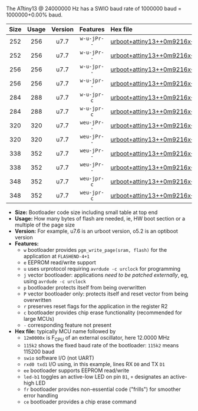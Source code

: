 The ATtiny13 @ 24000000 Hz has a SWIO baud rate of 1000000 baud = 1000000+0.00% baud.

|Size|Usage|Version|Features|Hex file|
|:-:|:-:|:-:|:-:|:--|
|252|256|u7.7|`w-u-jPr--`|[urboot+attiny13++0m9216x+++38k4_swio_rxb0_txb1_led+b2.hex](https://raw.githubusercontent.com/stefanrueger/urboot.hex/main/cores/microcore/attiny13/external_oscillator/fcpu++0m9216_Hz/br+++38k4_bps/urboot+attiny13++0m9216x+++38k4_swio_rxb0_txb1_led+b2.hex)|
|252|256|u7.7|`w-u-jPr--`|[urboot+attiny13++0m9216x+++38k4_swio_rxb1_txb0_led+b2.hex](https://raw.githubusercontent.com/stefanrueger/urboot.hex/main/cores/microcore/attiny13/external_oscillator/fcpu++0m9216_Hz/br+++38k4_bps/urboot+attiny13++0m9216x+++38k4_swio_rxb1_txb0_led+b2.hex)|
|256|256|u7.7|`w-u-jpr--`|[urboot+attiny13++0m9216x+++38k4_swio_rxb0_txb1_led+b2_fr.hex](https://raw.githubusercontent.com/stefanrueger/urboot.hex/main/cores/microcore/attiny13/external_oscillator/fcpu++0m9216_Hz/br+++38k4_bps/urboot+attiny13++0m9216x+++38k4_swio_rxb0_txb1_led+b2_fr.hex)|
|256|256|u7.7|`w-u-jpr--`|[urboot+attiny13++0m9216x+++38k4_swio_rxb1_txb0_led+b2_fr.hex](https://raw.githubusercontent.com/stefanrueger/urboot.hex/main/cores/microcore/attiny13/external_oscillator/fcpu++0m9216_Hz/br+++38k4_bps/urboot+attiny13++0m9216x+++38k4_swio_rxb1_txb0_led+b2_fr.hex)|
|284|288|u7.7|`w-u-jpr-c`|[urboot+attiny13++0m9216x+++38k4_swio_rxb0_txb1_led+b2_fr_ce.hex](https://raw.githubusercontent.com/stefanrueger/urboot.hex/main/cores/microcore/attiny13/external_oscillator/fcpu++0m9216_Hz/br+++38k4_bps/urboot+attiny13++0m9216x+++38k4_swio_rxb0_txb1_led+b2_fr_ce.hex)|
|284|288|u7.7|`w-u-jpr-c`|[urboot+attiny13++0m9216x+++38k4_swio_rxb1_txb0_led+b2_fr_ce.hex](https://raw.githubusercontent.com/stefanrueger/urboot.hex/main/cores/microcore/attiny13/external_oscillator/fcpu++0m9216_Hz/br+++38k4_bps/urboot+attiny13++0m9216x+++38k4_swio_rxb1_txb0_led+b2_fr_ce.hex)|
|320|320|u7.7|`weu-jPr--`|[urboot+attiny13++0m9216x+++38k4_swio_rxb0_txb1_ee_led+b2.hex](https://raw.githubusercontent.com/stefanrueger/urboot.hex/main/cores/microcore/attiny13/external_oscillator/fcpu++0m9216_Hz/br+++38k4_bps/urboot+attiny13++0m9216x+++38k4_swio_rxb0_txb1_ee_led+b2.hex)|
|320|320|u7.7|`weu-jPr--`|[urboot+attiny13++0m9216x+++38k4_swio_rxb1_txb0_ee_led+b2.hex](https://raw.githubusercontent.com/stefanrueger/urboot.hex/main/cores/microcore/attiny13/external_oscillator/fcpu++0m9216_Hz/br+++38k4_bps/urboot+attiny13++0m9216x+++38k4_swio_rxb1_txb0_ee_led+b2.hex)|
|338|352|u7.7|`weu-jPr--`|[urboot+attiny13++0m9216x+++38k4_swio_rxb0_txb1_ee_led+b2_fr.hex](https://raw.githubusercontent.com/stefanrueger/urboot.hex/main/cores/microcore/attiny13/external_oscillator/fcpu++0m9216_Hz/br+++38k4_bps/urboot+attiny13++0m9216x+++38k4_swio_rxb0_txb1_ee_led+b2_fr.hex)|
|338|352|u7.7|`weu-jPr--`|[urboot+attiny13++0m9216x+++38k4_swio_rxb1_txb0_ee_led+b2_fr.hex](https://raw.githubusercontent.com/stefanrueger/urboot.hex/main/cores/microcore/attiny13/external_oscillator/fcpu++0m9216_Hz/br+++38k4_bps/urboot+attiny13++0m9216x+++38k4_swio_rxb1_txb0_ee_led+b2_fr.hex)|
|348|352|u7.7|`weu-jpr-c`|[urboot+attiny13++0m9216x+++38k4_swio_rxb0_txb1_ee_led+b2_fr_ce.hex](https://raw.githubusercontent.com/stefanrueger/urboot.hex/main/cores/microcore/attiny13/external_oscillator/fcpu++0m9216_Hz/br+++38k4_bps/urboot+attiny13++0m9216x+++38k4_swio_rxb0_txb1_ee_led+b2_fr_ce.hex)|
|348|352|u7.7|`weu-jpr-c`|[urboot+attiny13++0m9216x+++38k4_swio_rxb1_txb0_ee_led+b2_fr_ce.hex](https://raw.githubusercontent.com/stefanrueger/urboot.hex/main/cores/microcore/attiny13/external_oscillator/fcpu++0m9216_Hz/br+++38k4_bps/urboot+attiny13++0m9216x+++38k4_swio_rxb1_txb0_ee_led+b2_fr_ce.hex)|

- **Size:** Bootloader code size including small table at top end
- **Usage:** How many bytes of flash are needed, ie, HW boot section or a multiple of the page size
- **Version:** For example, u7.6 is an urboot version, o5.2 is an optiboot version
- **Features:**
  + `w` bootloader provides `pgm_write_page(sram, flash)` for the application at `FLASHEND-4+1`
  + `e` EEPROM read/write support
  + `u` uses urprotocol requiring `avrdude -c urclock` for programming
  + `j` vector bootloader: applications *need to be patched externally*, eg, using `avrdude -c urclock`
  + `p` bootloader protects itself from being overwritten
  + `P` vector bootloader only: protects itself and reset vector from being overwritten
  + `r` preserves reset flags for the application in the register R2
  + `c` bootloader provides chip erase functionality (recommended for large MCUs)
  + `-` corresponding feature not present
- **Hex file:** typically MCU name followed by
  + `12m0000x` is F<sub>CPU</sub> of an external oscillator, here 12.0000 MHz
  + `115k2` shows the fixed baud rate of the bootloader: `115k2` means 115200 baud
  + `swio` software I/O (not UART)
  + `rxd0 txd1` I/O using, in this example, lines RX `D0` and TX `D1`
  + `ee` bootloader supports EEPROM read/write
  + `led-b1` toggles an active-low LED on pin `B1`, `+` designates an active-high LED
  + `fr` bootloader provides non-essential code ("frills") for smoother error handling
  + `ce` bootloader provides a chip erase command

